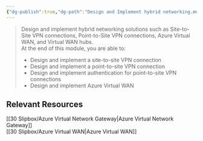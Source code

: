 ```yaml
---
{"dg-publish":true,"dg-path":"Design and Implement hybrid networking.md","permalink":"/design-and-implement-hybrid-networking/","tags":["notes"]}
---
```


> Design and implement hybrid networking solutions such as Site-to-Site VPN connections, Point-to-Site VPN connections, Azure Virtual WAN, and Virtual WAN hubs.  
> At the end of this module, you are able to:
> - Design and implement a site-to-site VPN connection
> - Design and implement a point-to-site VPN connection
> - Design and implement authentication for point-to-site VPN connections
> - Design and implement Azure Virtual WAN

## Relevant Resources

[[30 Slipbox/Azure Virtual Network Gateway\|Azure Virtual Network Gateway]]  
[[30 Slipbox/Azure Virtual WAN\|Azure Virtual WAN]]
